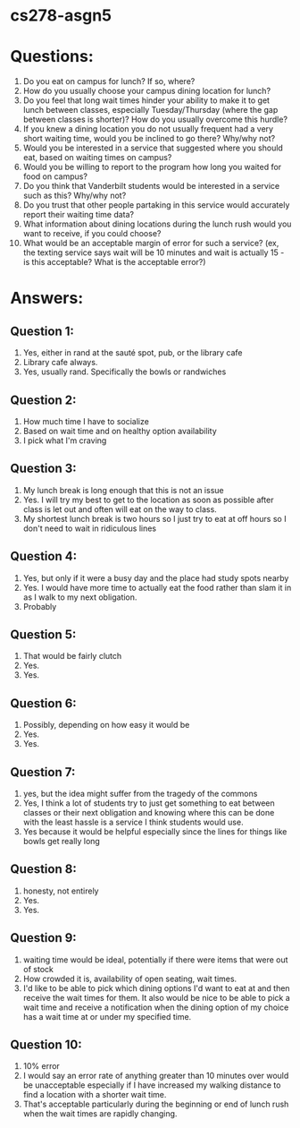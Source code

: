 # cs278-asgn5

# Questions:
  1. Do you eat on campus for lunch?  If so, where?
  2. How do you usually choose your campus dining location for lunch?
  3. Do you feel that long wait times hinder your ability to make it to get lunch between classes, especially Tuesday/Thursday (where the gap between classes is shorter)?  How do you usually overcome this hurdle?
  4. If you knew a dining location you do not usually frequent had a very short waiting time, would you be inclined to go there?  Why/why not?
  5. Would you be interested in a service that suggested where you should eat, based on waiting times on campus?
  6. Would you be willing to report to the program how long you waited for food on campus?
  7. Do you think that Vanderbilt students would be interested in a service such as this?  Why/why not?
  8. Do you trust that other people partaking in this service would accurately report their waiting time data?
  9. What information about dining locations during the lunch rush would you want to receive, if you could choose?
  10. What would be an acceptable margin of error for such a service? (ex, the texting service says wait will be 10 minutes and wait is actually 15 - is this acceptable? What is the acceptable error?)


# Answers:
## Question 1:
1. Yes, either in rand at the sauté spot, pub, or the library cafe
2. Library cafe always.
3. Yes, usually rand. Specifically the bowls or randwiches
## Question 2:
1. How much time I have to socialize
2. Based on wait time and on healthy option availability
3. I pick what I'm craving
## Question 3:
1. My lunch break is long enough that this is not an issue
2. Yes. I will try my best to get to the location as soon as possible after class is let out and often will eat on the way to class.
3. My shortest lunch break is two hours so I just try to eat at off hours so I don't need to wait in ridiculous lines
## Question 4:
1. Yes, but only if it were a busy day and the place had study spots nearby 
2. Yes. I would have more time to actually eat the food rather than slam it in as I walk to my next obligation.
3. Probably
## Question 5:
1. That would be fairly clutch 
2. Yes.
3. Yes.
## Question 6:
1. Possibly, depending on how easy it would be
2. Yes.
3. Yes.
## Question 7:
1. yes, but the idea might suffer from the tragedy of the commons
2. Yes, I think a lot of students try to just get something to eat between classes or their next obligation and knowing where this can be done with the least hassle is a service I think students would use. 
3. Yes because it would be helpful especially since the lines for things like bowls get really long
## Question 8:
1. honesty, not entirely
2. Yes.
3. Yes.
## Question 9:
1. waiting time would be ideal, potentially if there were items that were out of stock 
2. How crowded it is, availability of open seating, wait times.
3. I'd like to be able to pick which dining options I'd want to eat at and then receive the wait times for them. It also would be nice to be able to pick a wait time and receive a notification when the dining option of my choice has a wait time at or under my specified time.
## Question 10:
1. 10% error
2. I would say an error rate of anything greater than 10 minutes over would be unacceptable especially if I have increased my walking distance to find a location with a shorter wait time.
3. That's acceptable particularly during the beginning or end of lunch rush when the wait times are rapidly changing.

